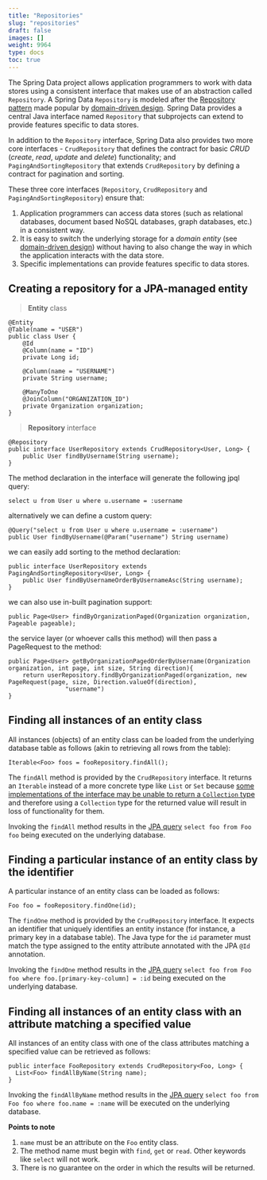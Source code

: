 ```yaml
---
title: "Repositories"
slug: "repositories"
draft: false
images: []
weight: 9964
type: docs
toc: true
---
```


The Spring Data project allows application programmers to work with data stores using a consistent interface that makes use of an abstraction called `Repository`. A Spring Data `Repository` is modeled after the [Repository pattern](http://martinfowler.com/eaaCatalog/repository.html) made popular by [domain-driven design](https://en.wikipedia.org/wiki/Domain-driven_design). Spring Data provides a central Java interface named `Repository` that subprojects can extend to provide features specific to data stores.

In addition to the `Repository` interface, Spring Data also provides two more core interfaces - `CrudRepository` that defines the contract for basic *CRUD* (*create*, *read*, *update* and *delete*) functionality; and `PagingAndSortingRepository` that extends `CrudRepository` by defining a contract for pagination and sorting.

These three core interfaces (`Repository`, `CrudRepository` and `PagingAndSortingRepository`) ensure that:

1. Application programmers can access data stores (such as relational databases, document based NoSQL databases, graph databases, etc.) in a consistent way.
1. It is easy to switch the underlying storage for a *domain entity* (see [domain-driven design](https://en.wikipedia.org/wiki/Domain-driven_design)) without having to also change the way in which the application interacts with the data store.
1. Specific implementations can provide features specific to data stores.

## Creating a repository for a JPA-managed entity
> **Entity** class
     
    @Entity
    @Table(name = "USER")
    public class User {
        @Id
        @Column(name = "ID")
        private Long id;
        
        @Column(name = "USERNAME")
        private String username;
        
        @ManyToOne
        @JoinColumn("ORGANIZATION_ID")
        private Organization organization;
    }

> **Repository** interface

    @Repository
    public interface UserRepository extends CrudRepository<User, Long> {
        public User findByUsername(String username);
    }

The method declaration in the interface will generate the following jpql query:

    select u from User u where u.username = :username

alternatively we can define a custom query:

    @Query("select u from User u where u.username = :username")
    public User findByUsername(@Param("username") String username) 

we can easily add sorting to the method declaration:

    public interface UserRepository extends PagingAndSortingRepository<User, Long> {
        public User findByUsernameOrderByUsernameAsc(String username);
    }

we can also use in-built pagination support:

    public Page<User> findByOrganizationPaged(Organization organization, Pageable pageable);

the service layer (or whoever calls this method) will then pass a PageRequest to the method:

    public Page<User> getByOrganizationPagedOrderByUsername(Organization organization, int page, int size, String direction){
        return userRepository.findByOrganizationPaged(organization, new PageRequest(page, size, Direction.valueOf(direction),
                    "username")
    }

## Finding all instances of an entity class
All instances (objects) of an entity class can be loaded from the underlying database table as follows (akin to retrieving all rows from the table):

    Iterable<Foo> foos = fooRepository.findAll();

The `findAll` method is provided by the `CrudRepository` interface. It returns an `Iterable` instead of a more concrete type like `List` or `Set` because [some implementations of the interface may be unable to return a `Collection` type](https://jira.spring.io/browse/DATACMNS-21) and therefore using a `Collection` type for the returned value will result in loss of functionality for them.

Invoking the `findAll` method results in the [JPA query](https://docs.oracle.com/javaee/6/tutorial/doc/bnbtg.html) `select foo from Foo foo` being executed on the underlying database.

## Finding a particular instance of an entity class by the identifier
A particular instance of an entity class can be loaded as follows:

    Foo foo = fooRepository.findOne(id);

The `findOne` method is provided by the `CrudRepository` interface. It expects an identifier that uniquely identifies an entity instance (for instance, a primary key in a database table). The Java type for the `id` parameter must match the type assigned to the entity attribute annotated with the JPA `@Id` annotation.

Invoking the `findOne` method results in the [JPA query](https://docs.oracle.com/javaee/6/tutorial/doc/bnbtg.html) `select foo from Foo foo where foo.[primary-key-column] = :id` being executed on the underlying database.

## Finding all instances of an entity class with an attribute matching a specified value
All instances of an entity class with one of the class attributes matching a specified value can be retrieved as follows:

    public interface FooRepository extends CrudRepository<Foo, Long> {
      List<Foo> findAllByName(String name);
    }

Invoking the `findAllByName` method results in the [JPA query](https://docs.oracle.com/javaee/6/tutorial/doc/bnbtg.html) `select foo from Foo foo where foo.name = :name` will be executed on the underlying database.

**Points to note**
1. `name` must be an attribute on the `Foo` entity class.
1. The method name must begin with `find`, `get` or `read`. Other keywords like `select` will not work.
1. There is no guarantee on the order in which the results will be returned.

